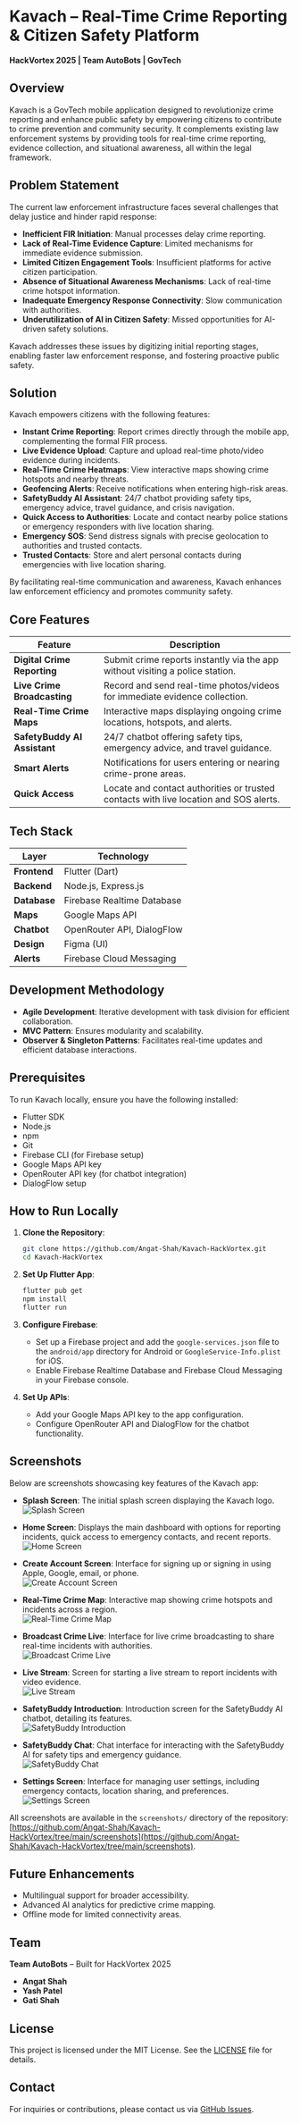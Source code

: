 # Kavach – Real-Time Crime Reporting & Citizen Safety Platform

**HackVortex 2025 | Team AutoBots | GovTech**

## Overview

Kavach is a GovTech mobile application designed to revolutionize crime reporting and enhance public safety by empowering citizens to contribute to crime prevention and community security. It complements existing law enforcement systems by providing tools for real-time crime reporting, evidence collection, and situational awareness, all within the legal framework.

## Problem Statement

The current law enforcement infrastructure faces several challenges that delay justice and hinder rapid response:

- **Inefficient FIR Initiation**: Manual processes delay crime reporting.
- **Lack of Real-Time Evidence Capture**: Limited mechanisms for immediate evidence submission.
- **Limited Citizen Engagement Tools**: Insufficient platforms for active citizen participation.
- **Absence of Situational Awareness Mechanisms**: Lack of real-time crime hotspot information.
- **Inadequate Emergency Response Connectivity**: Slow communication with authorities.
- **Underutilization of AI in Citizen Safety**: Missed opportunities for AI-driven safety solutions.

Kavach addresses these issues by digitizing initial reporting stages, enabling faster law enforcement response, and fostering proactive public safety.

## Solution

Kavach empowers citizens with the following features:

- **Instant Crime Reporting**: Report crimes directly through the mobile app, complementing the formal FIR process.
- **Live Evidence Upload**: Capture and upload real-time photo/video evidence during incidents.
- **Real-Time Crime Heatmaps**: View interactive maps showing crime hotspots and nearby threats.
- **Geofencing Alerts**: Receive notifications when entering high-risk areas.
- **SafetyBuddy AI Assistant**: 24/7 chatbot providing safety tips, emergency advice, travel guidance, and crisis navigation.
- **Quick Access to Authorities**: Locate and contact nearby police stations or emergency responders with live location sharing.
- **Emergency SOS**: Send distress signals with precise geolocation to authorities and trusted contacts.
- **Trusted Contacts**: Store and alert personal contacts during emergencies with live location sharing.

By facilitating real-time communication and awareness, Kavach enhances law enforcement efficiency and promotes community safety.

## Core Features

| Feature                     | Description                                                                 |
|-----------------------------|-----------------------------------------------------------------------------|
| **Digital Crime Reporting**  | Submit crime reports instantly via the app without visiting a police station. |
| **Live Crime Broadcasting**  | Record and send real-time photos/videos for immediate evidence collection.   |
| **Real-Time Crime Maps**    | Interactive maps displaying ongoing crime locations, hotspots, and alerts.   |
| **SafetyBuddy AI Assistant** | 24/7 chatbot offering safety tips, emergency advice, and travel guidance.    |
| **Smart Alerts**            | Notifications for users entering or nearing crime-prone areas.               |
| **Quick Access**            | Locate and contact authorities or trusted contacts with live location and SOS alerts. |

## Tech Stack

| Layer         | Technology                           |
|---------------|--------------------------------------|
| **Frontend**  | Flutter (Dart)                       |
| **Backend**   | Node.js, Express.js                  |
| **Database**  | Firebase Realtime Database           |
| **Maps**      | Google Maps API                      |
| **Chatbot**   | OpenRouter API, DialogFlow           |
| **Design**    | Figma (UI)                           |
| **Alerts**    | Firebase Cloud Messaging             |

## Development Methodology

- **Agile Development**: Iterative development with task division for efficient collaboration.
- **MVC Pattern**: Ensures modularity and scalability.
- **Observer & Singleton Patterns**: Facilitates real-time updates and efficient database interactions.

## Prerequisites

To run Kavach locally, ensure you have the following installed:

- Flutter SDK
- Node.js
- npm
- Git
- Firebase CLI (for Firebase setup)
- Google Maps API key
- OpenRouter API key (for chatbot integration)
- DialogFlow setup

## How to Run Locally

1. **Clone the Repository**:
   ```bash
   git clone https://github.com/Angat-Shah/Kavach-HackVortex.git
   cd Kavach-HackVortex
   ```

2. **Set Up Flutter App**:
   ```bash
   flutter pub get
   npm install
   flutter run
   ```

3. **Configure Firebase**:
   - Set up a Firebase project and add the `google-services.json` file to the `android/app` directory for Android or `GoogleService-Info.plist` for iOS.
   - Enable Firebase Realtime Database and Firebase Cloud Messaging in your Firebase console.

4. **Set Up APIs**:
   - Add your Google Maps API key to the app configuration.
   - Configure OpenRouter API and DialogFlow for the chatbot functionality.

## Screenshots

Below are screenshots showcasing key features of the Kavach app:

- **Splash Screen**: The initial splash screen displaying the Kavach logo.  
  ![Splash Screen](https://github.com/Angat-Shah/Kavach-HackVortex/blob/main/screenshots/splash-screen.png)

- **Home Screen**: Displays the main dashboard with options for reporting incidents, quick access to emergency contacts, and recent reports.  
  ![Home Screen](https://github.com/Angat-Shah/Kavach-HackVortex/blob/main/screenshots/home-screen.png)

- **Create Account Screen**: Interface for signing up or signing in using Apple, Google, email, or phone.  
  ![Create Account Screen](https://github.com/Angat-Shah/Kavach-HackVortex/blob/main/screenshots/create-account.png)

- **Real-Time Crime Map**: Interactive map showing crime hotspots and incidents across a region.  
  ![Real-Time Crime Map](https://github.com/Angat-Shah/Kavach-HackVortex/blob/main/screenshots/crime-map.png)

- **Broadcast Crime Live**: Interface for live crime broadcasting to share real-time incidents with authorities.  
  ![Broadcast Crime Live](https://github.com/Angat-Shah/Kavach-HackVortex/blob/main/screenshots/broadcast-crime-live.png)

- **Live Stream**: Screen for starting a live stream to report incidents with video evidence.  
  ![Live Stream](https://github.com/Angat-Shah/Kavach-HackVortex/blob/main/screenshots/live-stream.png)

- **SafetyBuddy Introduction**: Introduction screen for the SafetyBuddy AI chatbot, detailing its features.  
  ![SafetyBuddy Introduction](https://github.com/Angat-Shah/Kavach-HackVortex/blob/main/screenshots/safety-buddy-intro.png)

- **SafetyBuddy Chat**: Chat interface for interacting with the SafetyBuddy AI for safety tips and emergency guidance.  
  ![SafetyBuddy Chat](https://github.com/Angat-Shah/Kavach-HackVortex/blob/main/screenshots/safety-buddy-chat.png)

- **Settings Screen**: Interface for managing user settings, including emergency contacts, location sharing, and preferences.  
  ![Settings Screen](https://github.com/Angat-Shah/Kavach-HackVortex/blob/main/screenshots/settings-screen.png)

All screenshots are available in the `screenshots/` directory of the repository: [https://github.com/Angat-Shah/Kavach-HackVortex/tree/main/screenshots](https://github.com/Angat-Shah/Kavach-HackVortex/tree/main/screenshots).

## Future Enhancements

- Multilingual support for broader accessibility.
- Advanced AI analytics for predictive crime mapping.
- Offline mode for limited connectivity areas.

## Team

**Team AutoBots** – Built for HackVortex 2025

- **Angat Shah**
- **Yash Patel**
- **Gati Shah**

## License

This project is licensed under the MIT License. See the [LICENSE](LICENSE) file for details.

## Contact

For inquiries or contributions, please contact us via [GitHub Issues](https://github.com/Angat-Shah/Kavach-HackVortex/issues).